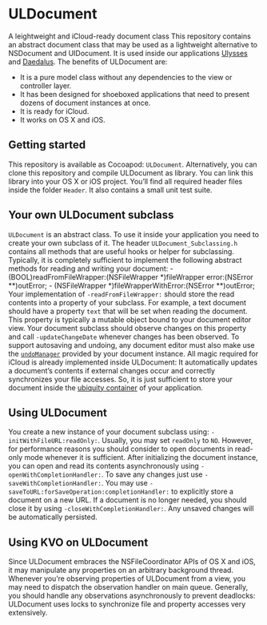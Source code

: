 # ULDocument  
A leightweight and iCloud-ready document class
This repository contains an abstract document class that may be used as a lightweight alternative to NSDocument and UIDocument. It is used inside our applications [Ulysses][1] and [Daedalus][2].
The benefits of ULDocument are:
- It is a pure model class without any dependencies to the view or controller layer.
- It has been designed for shoeboxed applications that need to present dozens of document instances at once. 
- It is ready for iCloud.
- It works on OS X and iOS.
## Getting started 
This repository is available as Cocoapod: `ULDocument`. 
Alternatively, you can clone this repository and compile ULDocument as library. You can link this library into your OS X or iOS project. You’ll find all required header files inside the folder `Header`. It also contains a small unit test suite.
## Your own ULDocument subclass
`ULDocument` is an abstract class. To use it inside your application you need to create your own subclass of it. The header `ULDocument_Subclassing.h` contains all methods that are useful hooks or helper for subclassing. Typically, it is completely sufficient to implement the following abstract methods for reading and writing your document:
	- (BOOL)readFromFileWrapper:(NSFileWrapper *)fileWrapper error:(NSError **)outError;
	- (NSFileWrapper *)fileWrapperWithError:(NSError **)outError;
Your implementation of `-readFromFileWrapper:` should store the read contents into a property of your subclass. For example, a text document should have a property `text` that will be set when reading the document. This property is typically a mutable object bound to your document editor view. Your document subclass should observe changes on this property and call `-updateChangeDate` whenever changes has been observed. To support autosaving and undoing, any document editor must also make use the [`undoManager`][3] provided by your document instance. 
All magic required for iCloud is already implemented inside ULDocument: It automatically updates a document’s contents if external changes occur and correctly synchronizes your file accesses. So, it is just sufficient to store your document inside the [ubiquity container][4] of your application.
## Using ULDocument
You create a new instance of your document subclass using: `-initWithFileURL:readOnly:`. Usually, you may set `readOnly` to `NO`. However, for performance reasons you should consider to open documents in read-only mode whenever it is sufficient.
After initializing the document instance, you can open and read its contents asynchronously using `-openWithCompletionHandler:`. To save any changes just use `-saveWithCompletionHandler:`. You may use `-saveToURL:forSaveOperation:completionHandler:` to explicitly store a document on a new URL.
If a document is no longer needed, you should close it by using `-closeWithCompletionHandler:`. Any unsaved changes will be automatically persisted.
## Using KVO on ULDocument
Since ULDocument embraces the NSFileCoordinator APIs of OS X and iOS, it may manipulate any properties on an arbitrary background thread. Whenever you’re observing properties of ULDocument from a view, you may need to dispatch the observation handler on main queue. 
Generally, you should handle any observations asynchronously to prevent deadlocks: ULDocument uses locks to synchronize file and property accesses very extensively.

[1]:	www.ulyssesapp.com
[2]:	www.daedalusapp.com
[3]:	https://developer.apple.com/library/mac/documentation/cocoa/reference/foundation/Classes/NSUndoManager_Class/Reference/Reference.html
[4]:	https://developer.apple.com/library/ios/documentation/General/Conceptual/iCloudDesignGuide/Chapters/DesigningForDocumentsIniCloud.html#//apple_ref/doc/uid/TP40012094-CH2-SW1